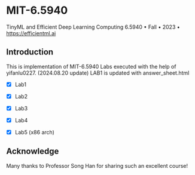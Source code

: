 # MIT-6.5940
TinyML and Efficient Deep Learning Computing 6.5940 • Fall • 2023 • https://efficientml.ai

## Introduction

This is implementation of MIT-6.5940 Labs executed with the help of yifanlu0227.
(2024.08.20 update) LAB1 is updated with answer_sheet.html
- [x] Lab1
- [x] Lab2
- [x] Lab3
- [x] Lab4
- [x] Lab5 (x86 arch)


## Acknowledge
Many thanks to Professor Song Han for sharing such an excellent course!

